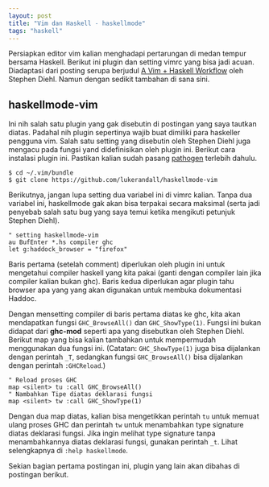 ```yaml
---
layout: post
title: "Vim dan Haskell - haskellmode"
tags: "haskell"
---
```


Persiapkan editor vim kalian menghadapi pertarungan di medan tempur bersama
Haskell. Berikut ini plugin dan setting vimrc yang bisa jadi acuan.
Diadaptasi dari posting serupa berjudul [A Vim + Haskell
Workflow][vimhaskell] oleh Stephen Diehl. Namun dengan sedikit tambahan
di sana sini.

## haskellmode-vim

Ini nih salah satu plugin yang gak disebutin di postingan yang saya tautkan
diatas. Padahal nih plugin sepertinya wajib buat dimiliki para haskeller
pengguna vim. Salah satu setting yang disebutin oleh Stephen Diehl juga
mengacu pada fungsi yand didefinisikan oleh plugin ini. Berikut cara
instalasi plugin ini. Pastikan kalian sudah pasang [pathogen][pathogen]
terlebih dahulu.

    $ cd ~/.vim/bundle
    $ git clone https://github.com/lukerandall/haskellmode-vim

Berikutnya, jangan lupa setting dua variabel ini di vimrc kalian. Tanpa dua
variabel ini, haskellmode gak akan bisa terpakai secara maksimal (serta jadi
penyebab salah satu bug yang saya temui ketika mengikuti petunjuk Stephen
Diehl).

    " setting haskellmode-vim
    au BufEnter *.hs compiler ghc
    let g:haddock_browser = "firefox"

Baris pertama (setelah comment) diperlukan oleh plugin ini untuk mengetahui
compiler haskell yang kita pakai (ganti dengan compiler lain jika compiler
kalian bukan ghc). Baris kedua diperlukan agar plugin tahu browser apa yang
yang akan digunakan untuk membuka dokumentasi Haddoc.

Dengan mensetting compiler di baris pertama diatas ke ghc, kita akan mendapatkan
fungsi `GHC_BrowseAll()` dan `GHC_ShowType(1)`. Fungsi ini bukan didapat
dari **ghc-mod** seperti apa yang disebutkan oleh Stephen Diehl. Berikut
map yang bisa kalian tambahkan untuk mempermudah menggunakan dua fungsi ini.
(Catatan: `GHC_ShowType(1)` juga bisa dijalankan dengan perintah `_T`,
sedangkan fungsi `GHC_BrowseAll()` bisa dijalankan dengan perintah
`:GHCReload`.)

    " Reload proses GHC
    map <silent> tu :call GHC_BrowseAll()
    " Nambahkan Tipe diatas deklarasi fungsi
    map <silent> tw :call GHC_ShowType(1)

Dengan dua map diatas, kalian bisa mengetikkan perintah `tu` untuk memuat
ulang proses GHC dan perintah `tw` untuk menambahkan type signature diatas
deklarasi fungsi. Jika ingin melihat type signature tanpa menambahkannya
diatas deklarasi fungsi, gunakan perintah `_t`. Lihat selengkapnya
di `:help haskellmode`.

Sekian bagian pertama postingan ini, plugin yang lain akan dibahas di
postingan berikut.

[vimhaskell]: http://www.stephendiehl.com/posts/vim_haskell.html
[pathogen]: https://github.com/tpope/vim-pathogen
